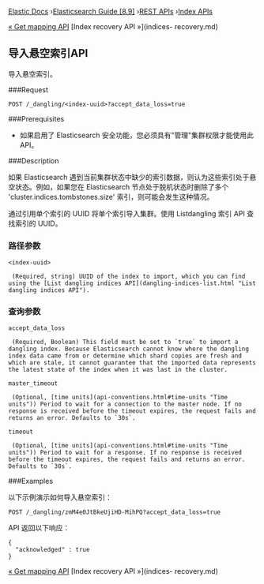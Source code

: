 

[Elastic Docs](/guide/) ›[Elasticsearch Guide [8.9]](index.md) ›[REST
APIs](rest-apis.md) ›[Index APIs](indices.md)

[« Get mapping API](indices-get-mapping.md) [Index recovery API »](indices-
recovery.md)

## 导入悬空索引API

导入悬空索引。

###Request

    
    
    POST /_dangling/<index-uuid>?accept_data_loss=true

###Prerequisites

* 如果启用了 Elasticsearch 安全功能，您必须具有"管理"集群权限才能使用此 API。

###Description

如果 Elasticsearch 遇到当前集群状态中缺少的索引数据，则认为这些索引处于悬空状态。例如，如果您在 Elasticsearch 节点处于脱机状态时删除了多个 'cluster.indices.tombstones.size' 索引，则可能会发生这种情况。

通过引用单个索引的 UUID 将单个索引导入集群。使用 Listdangling 索引 API 查找索引的 UUID。

### 路径参数

`<index-uuid>`

     (Required, string) UUID of the index to import, which you can find using the [List dangling indices API](dangling-indices-list.html "List dangling indices API"). 

### 查询参数

`accept_data_loss`

     (Required, Boolean) This field must be set to `true` to import a dangling index. Because Elasticsearch cannot know where the dangling index data came from or determine which shard copies are fresh and which are stale, it cannot guarantee that the imported data represents the latest state of the index when it was last in the cluster. 
`master_timeout`

     (Optional, [time units](api-conventions.html#time-units "Time units")) Period to wait for a connection to the master node. If no response is received before the timeout expires, the request fails and returns an error. Defaults to `30s`. 
`timeout`

     (Optional, [time units](api-conventions.html#time-units "Time units")) Period to wait for a response. If no response is received before the timeout expires, the request fails and returns an error. Defaults to `30s`. 

###Examples

以下示例演示如何导入悬空索引：

    
    
    POST /_dangling/zmM4e0JtBkeUjiHD-MihPQ?accept_data_loss=true

API 返回以下响应：

    
    
    {
      "acknowledged" : true
    }

[« Get mapping API](indices-get-mapping.md) [Index recovery API »](indices-
recovery.md)
